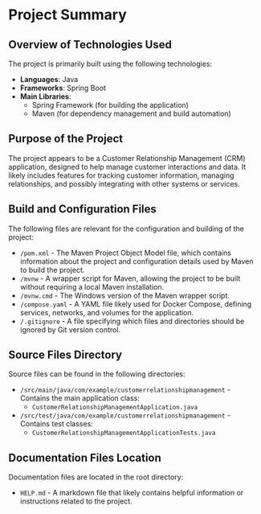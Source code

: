 # Project Summary

## Overview of Technologies Used
The project is primarily built using the following technologies:
- **Languages**: Java
- **Frameworks**: Spring Boot
- **Main Libraries**: 
  - Spring Framework (for building the application)
  - Maven (for dependency management and build automation)

## Purpose of the Project
The project appears to be a Customer Relationship Management (CRM) application, designed to help manage customer interactions and data. It likely includes features for tracking customer information, managing relationships, and possibly integrating with other systems or services.

## Build and Configuration Files
The following files are relevant for the configuration and building of the project:
- `/pom.xml` - The Maven Project Object Model file, which contains information about the project and configuration details used by Maven to build the project.
- `/mvnw` - A wrapper script for Maven, allowing the project to be built without requiring a local Maven installation.
- `/mvnw.cmd` - The Windows version of the Maven wrapper script.
- `/compose.yaml` - A YAML file likely used for Docker Compose, defining services, networks, and volumes for the application.
- `/.gitignore` - A file specifying which files and directories should be ignored by Git version control.

## Source Files Directory
Source files can be found in the following directories:
- `/src/main/java/com/example/customerrelationshipmanagement` - Contains the main application class:
  - `CustomerRelationshipManagementApplication.java`
- `/src/test/java/com/example/customerrelationshipmanagement` - Contains test classes:
  - `CustomerRelationshipManagementApplicationTests.java`

## Documentation Files Location
Documentation files are located in the root directory:
- `HELP.md` - A markdown file that likely contains helpful information or instructions related to the project.